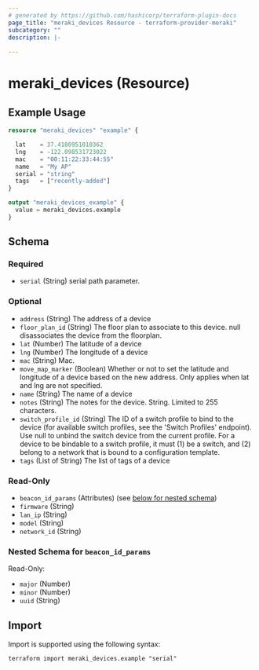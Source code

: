 ```yaml
---
# generated by https://github.com/hashicorp/terraform-plugin-docs
page_title: "meraki_devices Resource - terraform-provider-meraki"
subcategory: ""
description: |-
  
---
```


# meraki_devices (Resource)



## Example Usage

```terraform
resource "meraki_devices" "example" {

  lat    = 37.4180951010362
  lng    = -122.098531723022
  mac    = "00:11:22:33:44:55"
  name   = "My AP"
  serial = "string"
  tags   = ["recently-added"]
}

output "meraki_devices_example" {
  value = meraki_devices.example
}
```

<!-- schema generated by tfplugindocs -->
## Schema

### Required

- `serial` (String) serial path parameter.

### Optional

- `address` (String) The address of a device
- `floor_plan_id` (String) The floor plan to associate to this device. null disassociates the device from the floorplan.
- `lat` (Number) The latitude of a device
- `lng` (Number) The longitude of a device
- `mac` (String) Mac.
- `move_map_marker` (Boolean) Whether or not to set the latitude and longitude of a device based on the new address. Only applies when lat and lng are not specified.
- `name` (String) The name of a device
- `notes` (String) The notes for the device. String. Limited to 255 characters.
- `switch_profile_id` (String) The ID of a switch profile to bind to the device (for available switch profiles, see the 'Switch Profiles' endpoint). Use null to unbind the switch device from the current profile. For a device to be bindable to a switch profile, it must (1) be a switch, and (2) belong to a network that is bound to a configuration template.
- `tags` (List of String) The list of tags of a device

### Read-Only

- `beacon_id_params` (Attributes) (see [below for nested schema](#nestedatt--beacon_id_params))
- `firmware` (String)
- `lan_ip` (String)
- `model` (String)
- `network_id` (String)

<a id="nestedatt--beacon_id_params"></a>
### Nested Schema for `beacon_id_params`

Read-Only:

- `major` (Number)
- `minor` (Number)
- `uuid` (String)

## Import

Import is supported using the following syntax:

```shell
terraform import meraki_devices.example "serial"
```
